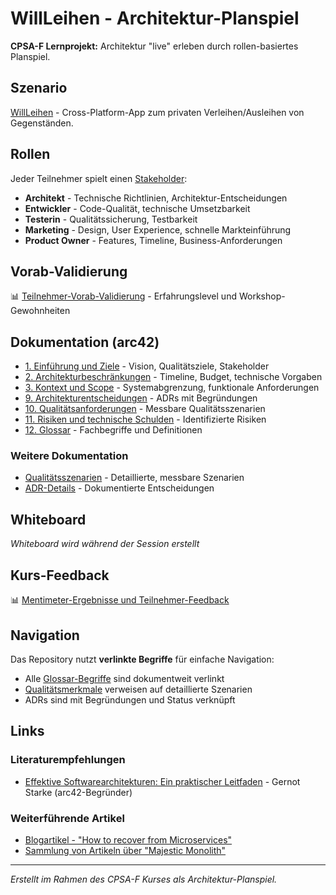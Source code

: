 # WillLeihen - Architektur-Planspiel

**CPSA-F Lernprojekt:** Architektur "live" erleben durch rollen-basiertes Planspiel.

## Szenario
[WillLeihen](docs/12_glossary.md#willleihen) - Cross-Platform-App zum privaten Verleihen/Ausleihen von Gegenständen.

## Rollen
Jeder Teilnehmer spielt einen [Stakeholder](docs/12_glossary.md#stakeholder):

- **Architekt** - Technische Richtlinien, Architektur-Entscheidungen
- **Entwickler** - Code-Qualität, technische Umsetzbarkeit
- **Testerin** - Qualitätssicherung, Testbarkeit
- **Marketing** - Design, User Experience, schnelle Markteinführung
- **Product Owner** - Features, Timeline, Business-Anforderungen

## Vorab-Validierung

📊 [Teilnehmer-Vorab-Validierung](notes/pre-session-validation.md) - Erfahrungslevel und Workshop-Gewohnheiten

## Dokumentation (arc42)

- [1. Einführung und Ziele](docs/01_introduction_and_goals.md) - Vision, Qualitätsziele, Stakeholder
- [2. Architekturbeschränkungen](docs/02_architecture_constraints.md) - Timeline, Budget, technische Vorgaben
- [3. Kontext und Scope](docs/03_context_and_scope.md) - Systemabgrenzung, funktionale Anforderungen
- [9. Architekturentscheidungen](docs/09_architecture_decisions.md) - ADRs mit Begründungen
- [10. Qualitätsanforderungen](docs/10_quality_requirements.md) - Messbare Qualitätsszenarien
- [11. Risiken und technische Schulden](docs/11_technical_risks.md) - Identifizierte Risiken
- [12. Glossar](docs/12_glossary.md) - Fachbegriffe und Definitionen

### Weitere Dokumentation
- [Qualitätsszenarien](docs/quality-scenarios/) - Detaillierte, messbare Szenarien
- [ADR-Details](docs/adr/) - Dokumentierte Entscheidungen

## Whiteboard

*Whiteboard wird während der Session erstellt*

## Kurs-Feedback

📊 [Mentimeter-Ergebnisse und Teilnehmer-Feedback](notes/mentimeter-feedback.md)

## Navigation

Das Repository nutzt **verlinkte Begriffe** für einfache Navigation:
- Alle [Glossar-Begriffe](docs/12_glossary.md) sind dokumentweit verlinkt
- [Qualitätsmerkmale](docs/10_quality_requirements.md) verweisen auf detaillierte Szenarien
- ADRs sind mit Begründungen und Status verknüpft

## Links

### Literaturempfehlungen
- [Effektive Softwarearchitekturen: Ein praktischer Leitfaden](https://amzn.eu/d/cguCnZQ) - Gernot Starke (arc42-Begründer)

### Weiterführende Artikel
- [Blogartikel - "How to recover from Microservices"](https://world.hey.com/dhh/how-to-recover-from-microservices-ce3803cc)
- [Sammlung von Artikeln über "Majestic Monolith"](https://www.monolithic.dev/#articles)

---

*Erstellt im Rahmen des CPSA-F Kurses als Architektur-Planspiel.*